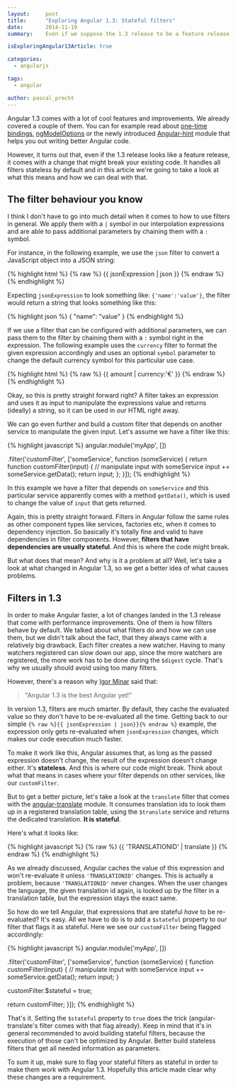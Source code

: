 ```yaml
---
layout:     post
title:      "Exploring Angular 1.3: Stateful filters"
date:       2014-11-19
summary:    Even if we suppose the 1.3 release to be a feature release, it turns out it comes with a possible breaking change. It makes all filters stateless by default. In this article we're going to take a look what that means.

isExploringAngular13Article: true

categories: 
  - angularjs

tags:
  - angular

author: pascal_precht
---
```


Angular 1.3 comes with a lot of cool features and improvements. We already covered a couple of them. You can for example read about [one-time bindings](http://blog.thoughtram.io/angularjs/2014/10/14/exploring-angular-1.3-one-time-bindings.html), [ngModelOptions](http://blog.thoughtram.io/angularjs/2014/10/19/exploring-angular-1.3-ng-model-options.html) or the newly introduced [Angular-hint](http://blog.thoughtram.io/angularjs/2014/11/06/exploring-angular-1.3-angular-hint.html) module that helps you out writing better Angular code.

However, it turns out that, even if the 1.3 release looks like a feature release, it comes with a change that might break your existing code. It handles all filters stateless by default and in this article we're going to take a look at what this means and how we can deal with that.

## The filter behaviour you know

I think I don't have to go into much detail when it comes to how to use filters in general. We apply them with a `|` symbol in our interpolation expressions and are able to pass additional parameters by chaining them with a `:` symbol.

For instance, in the following example, we use the `json` filter to convert a JavaScript object into a JSON string:

{% highlight html %}
{% raw %}
{{ jsonExpression | json }}
{% endraw %}
{% endhighlight %}

Expecting `jsonExpression` to look something like: `{'name':'value'}`, the filter would return a string that looks something like this:

{% highlight json %}
{
  "name": "value"
}
{% endhighlight %}

If we use a filter that can be configured with additional parameters, we can pass them to the filter by chaining them with a `:` symbol right in the expression. The following example uses the `currency` filter to format the given expression accordingly and uses an optional `symbol` parameter to change the default currency symbol for this particular use case.

{% highlight html %}
{% raw %}
{{ amount | currency:'€' }}
{% endraw %}
{% endhighlight %}

Okay, so this is pretty straight forward right? A filter takes an expression and uses it as input to manipulate the expressions value and returns (ideally) a string, so it can be used in our HTML right away.

We can go even further and build a custom filter that depends on another service to manipulate the given input. Let's assume we have a filter like this:

{% highlight javascript %}
angular.module('myApp', [])

.filter('customFilter', ['someService', function (someService) {
  return function customFilter(input) {
    // manipulate input with someService
    input += someService.getData(); 
    return input;
  };
}]);
{% endhighlight %}

In this example we have a filter that depends on `someService` and this particular service apparently comes with a method `getData()`, which is used to change the value of `input` that gets returned.

Again, this is pretty straight forward. Filters in Angular follow the same rules as other component types like services, factories etc, when it comes to dependency injection. So basically it's totally fine and valid to have dependencies in filter components. However, **filters that have dependencies are usually stateful**. And this is where the code might break.

But what does that mean? And why is it a problem at all? Well, let's take a look at what changed in Angular 1.3, so we get a better idea of what causes problems.

## Filters in 1.3

In order to make Angular faster, a lot of changes landed in the 1.3 release that come with performance improvements. One of them is how filters behave by default. We talked about what filters do and how we can use them, but we didn't talk about the fact, that they always came with a relatively big drawback. Each filter creates a new watcher. Having to many watchers registered can slow down our app, since the more watchers are registered, the more work has to be done during the `$digest` cycle. That's why we usually should avoid using too many filters.

However, there's a reason why [Igor Minar](http://twitter.com/IgorMinar) said that:

>"Angular 1.3 is the best Angular yet!"

In version 1.3, filters are much smarter. By default, they cache the evaluated value so they don't have to be re-evaluated all the time. Getting back to our simple `{% raw %}{{ jsonExpression | json}}{% endraw %}` example, the expression only gets re-evaluated when `jsonExpression` changes, which makes our code execution much faster.

To make it work like this, Angular assumes that, as long as the passed expression doesn't change, the result of the expression doesn't change either. It's **stateless**. And this is where our code might break. Think about what that means in cases where your filter depends on other services, like our `customFilter`. 

But to get a better picture, let's take a look at the `translate` filter that comes with the [angular-translate](http://angular-translate.github.io) module. It consumes translation ids to look them up in a registered translation table, using the `$translate` service and returns the dedicated translation. **It is stateful**.

Here's what it looks like:

{% highlight javascript %}
{% raw %}
{{ 'TRANSLATIONID' | translate }}
{% endraw %}
{% endhighlight %}

As we already discussed, Angular caches the value of this expression and won't re-evaluate it unless `'TRANSLATIONID'` changes. This is actually a problem, because `'TRANSLATIONID'` never changes. When the user changes the language, the given translation id again, is looked up by the filter in a translation table, but the expression stays the exact same.

So how do we tell Angular, that expressions that are stateful  *have* to be re-evaluated? It's easy. All we have to do is to add a `$stateful` property to our filter that flags it as stateful. Here we see our `customFilter` being flagged accordingly:

{% highlight javascript %}
angular.module('myApp', [])

.filter('customFilter', ['someService', function (someService) {
  function customFilter(input) {
    // manipulate input with someService
    input += someService.getData(); 
    return input;
  }

  customFilter.$stateful = true;

  return customFilter;
}]);
{% endhighlight %}

That's it. Setting the `$stateful` property to `true` does the trick (angular-translate's filter comes with that flag already). Keep in mind that it's in general recommended to avoid building stateful filters, because the execution of those can't be optimized by Angular. Better build stateless filters that get all needed information as parameters.

To sum it up, make sure to flag your stateful filters as stateful in order to make them work with Angular 1.3. Hopefully this article made clear why these changes are a requirement.
